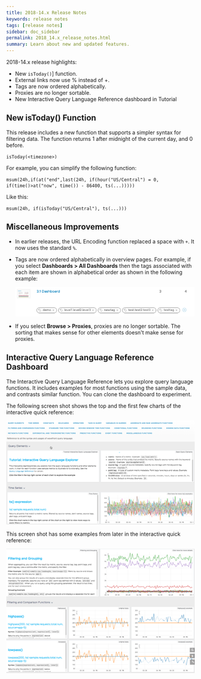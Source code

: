 ```yaml
---
title: 2018-14.x Release Notes
keywords: release notes
tags: [release notes]
sidebar: doc_sidebar
permalink: 2018_14.x_release_notes.html
summary: Learn about new and updated features.
---
```


2018-14.x release highlights:
- New `isToday()`] function.
- External links now use % instead of +.
- Tags are now ordered alphabetically.
- Proxies are no longer sortable.
- New Interactive Query Language Reference dashboard in Tutorial

## New isToday() Function

This release includes a new function that supports a simpler syntax for filtering data. The function returns 1 after midnight of the current day, and 0 before.
```
isToday(<timezone>)
```
For example, you can simplify the following function:
```
msum(24h,if(at("end",last(24h, if(hour("US/Central") = 0, if(time()>at("now", time()) - 86400, ts(...)))))
```
Like this:
```
msum(24h, if(isToday("US/Central"), ts(...)))
```

## Miscellaneous Improvements
- In earlier releases, the URL Encoding function replaced a space with `+`. It now uses the standard `%`.
- Tags are now ordered alphabetically in overview pages. For example, if you select **Dashboards > All Dashboards** then the tags associated with each item are shown in alphabetical order as shown in the following example:

  ![tag ordering](images/tag_ordering.png)

- If you select **Browse > Proxies**, proxies are no longer sortable. The sorting that makes sense for other elements doesn't make sense for proxies.

## Interactive Query Language Reference Dashboard

The Interactive Query Language Reference lets you explore query language functions. It includes examples for most functions using the sample data, and contrasts similar function. You can clone the dashboard to experiment.

The following screen shot shows the top and the first few charts of the interactive quick reference:

![tutorial start](images/tutorial_start.png)

This screen shot has some examples from later in the interactive quick reference:

![tutorial later](images/tutorial_later.png)
